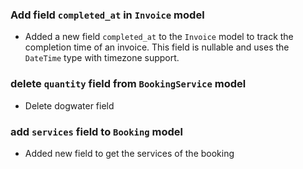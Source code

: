 ### Add field `completed_at` in `Invoice` model

- Added a new field `completed_at` to the `Invoice` model to track the completion time of an invoice. This field is
  nullable and uses the `DateTime` type with timezone support.

### delete `quantity` field from `BookingService` model

- Delete dogwater field

### add `services` field to `Booking` model

- Added new field to get the services of the booking

